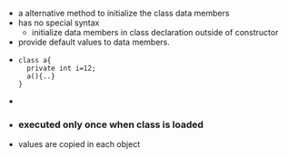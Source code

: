 - a alternative method to initialize the class data members
- has no special syntax
	- initialize data members in class declaration outside of constructor
- provide default values to data members.
- ```
  class a{
  	private int i=12;
  	a(){..}
  }
  ```
-
- ### executed only once when class is loaded
- values are copied in each object